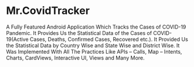 # Mr.CovidTracker

A Fully Featured Android Application Which Tracks the Cases of COVID-19
Pandemic. It Provides Us the Statistical Data of the Cases of COVID-19(Active Cases, Deaths,
Confirmed Cases, Recovered etc.). It Provided Us the Statistical Data by Country Wise and State
Wise and District Wise. It Was Implemented With All The Practices Like APIs – Calls, Map – Intents,
Charts, CardViews, Interactive UI, Views and Many More.
